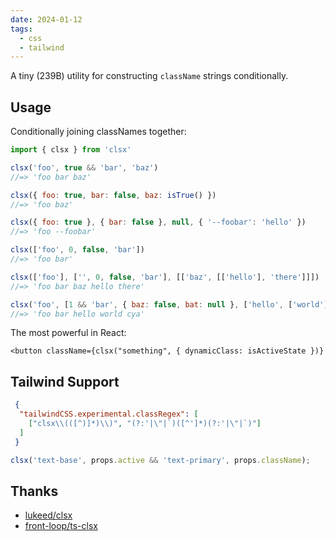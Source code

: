 ```yaml
---
date: 2024-01-12
tags:
  - css
  - tailwind
---
```


A tiny (239B) utility for constructing `className` strings conditionally.

## Usage

Conditionally joining classNames together:

```js
import { clsx } from 'clsx'

clsx('foo', true && 'bar', 'baz')
//=> 'foo bar baz'

clsx({ foo: true, bar: false, baz: isTrue() })
//=> 'foo baz'

clsx({ foo: true }, { bar: false }, null, { '--foobar': 'hello' })
//=> 'foo --foobar'

clsx(['foo', 0, false, 'bar'])
//=> 'foo bar'

clsx(['foo'], ['', 0, false, 'bar'], [['baz', [['hello'], 'there']]])
//=> 'foo bar baz hello there'

clsx('foo', [1 && 'bar', { baz: false, bat: null }, ['hello', ['world']]], 'cya')
//=> 'foo bar hello world cya'
```

The most powerful in React:

```tsx
<button className={clsx("something", { dynamicClass: isActiveState })}
```


## Tailwind Support

```json title=".vscode/settings.json"
 {
  "tailwindCSS.experimental.classRegex": [
    ["clsx\\(([^)]*)\\)", "(?:'|\"|`)([^']*)(?:'|\"|`)"]
  ]
 }
```

```js
clsx('text-base', props.active && 'text-primary', props.className);
```


## Thanks

- [lukeed/clsx](https://github.com/lukeed/clsx)
- [front-loop/ts-clsx](https://github.com/front-loop/ts-clsx)